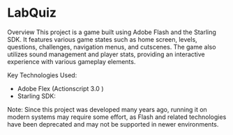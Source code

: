# LabQuiz

Overview
This project is a game built using Adobe Flash and the Starling SDK. It features various game states such as home screen, levels, questions, challenges, navigation menus, and cutscenes. The game also utilizes sound management and player stats, providing an interactive experience with various gameplay elements.


Key Technologies Used:

- Adobe Flex (Actionscript 3.0 )
- Starling SDK:


Note: Since this project was developed many years ago, running it on modern systems may require some effort, as Flash and related technologies have been deprecated and may not be supported in newer environments. 
